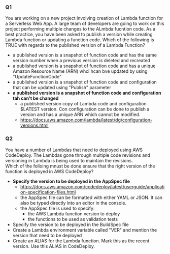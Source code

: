 ### Q1
You are working on a new project involving creation of Lambda function for a Serverless Web App. A large team of developers are going to work on this project performing multiple changes to the ALmbda fucntion code. 
As a best practice, you have been asked to publish a version while creating Lambda function or updating a function code. 
Which of the following is TRUE with regards to the published version of a Lambda Function?
* a published version is a snapshot of function code and has the same version number when a previous version is deleted and recreated
* a published version is a snapshot of function code and has a unique Amazon Resource Name (ARN) whci hcan bve updated by using "UpdateFunctionCode"
* a published version is a snapshot of function code and configuration that can be updated using "Publish" parameter
* **a published version is a snapshot of function code and configuration tah can't be changed**
    * a published version copy of Lambda code and configuration $LATEST version. Con configuration can be done to publish a version and has a unique ARN which cannot be modified.
    * https://docs.aws.amazon.com/lambda/latest/dg/configuration-versions.html

### Q2
You have a number of Lambdas that need to deployed using AWS CodeDeploy. The Lambdas gone through multiple code revisions and versioning in Lambda is being used to maintain the revisions.  
Which of the folloing mnust be done ensure that the right version of the function is deployed in AWS CodeDeploy? 
* **Specify the version to be deployed in the AppSpec file**
    * https://docs.aws.amazon.com/codedeploy/latest/userguide/application-specification-files.html
    * the AppSpec file can be formatted with either YAML or JSON. It can also be typed directly into an editor in the console.
    * the AppSpec file is used to specify:
        * the AWS Lambda function version to deploy
        * the functions to be used as validation tests    
* Specify the version to be deployed in the BuildSpec file
* Create a Lambda environment variable called "VER" and mention the version that need to be deployed
* Create an ALIAS for the Lambda function. Mark this as the recent version. Use this ALIAS in CodeDeploy. 
 
